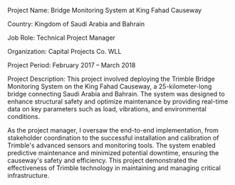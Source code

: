 Project Name: Bridge Monitoring System at King Fahad Causeway

Country: Kingdom of Saudi Arabia and Bahrain

Job Role: Technical Project Manager

Organization: Capital Projects Co. WLL

Project Period: February 2017 – March 2018

Project Description:
This project involved deploying the Trimble Bridge Monitoring System on the King Fahad Causeway, a 25-kilometer-long bridge connecting Saudi Arabia and Bahrain. The system was designed to enhance structural safety and optimize maintenance by providing real-time data on key parameters such as load, vibrations, and environmental conditions.

As the project manager, I oversaw the end-to-end implementation, from stakeholder coordination to the successful installation and calibration of Trimble's advanced sensors and monitoring tools. The system enabled predictive maintenance and minimized potential downtime, ensuring the causeway's safety and efficiency. This project demonstrated the effectiveness of Trimble technology in maintaining and managing critical infrastructure.
